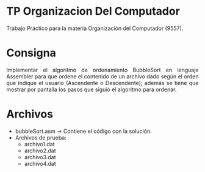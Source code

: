 # TP Organizacion Del Computador
Trabajo Práctico para la materia Organización del Computador (9557).

# Consigna
<div align="justify">
Implementar el algoritmo de ordenamiento BubbleSort en lenguaje Assembler para que ordene el contenido de un archivo dado según el orden que indique el usuario (Ascendente o Descendente); además se tiene que mostrar por pantalla los pasos que siguió el algoritmo para ordenar.
</div>

# Archivos
 - bubbleSort.asm -> Contiene el código con la solución.
 - Archivos de prueba:
     - archivo1.dat
     - archivo2.dat
     - archivo3.dat
     - archivo4.dat
